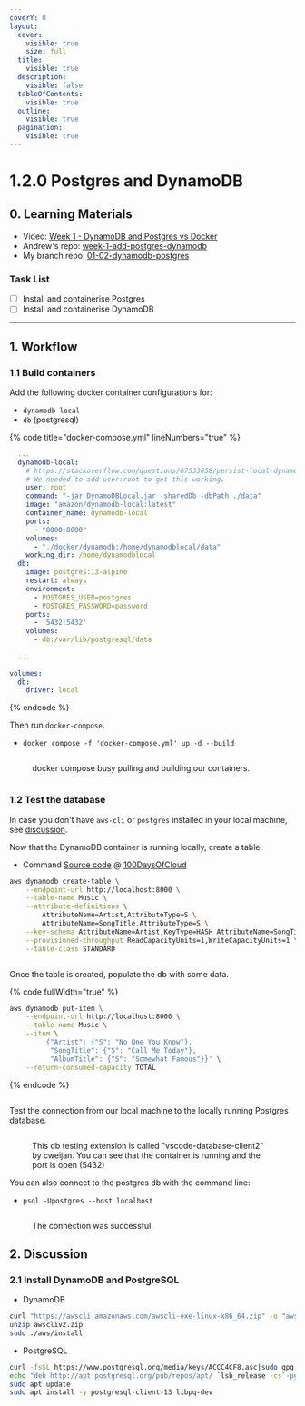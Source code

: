 ```yaml
---
coverY: 0
layout:
  cover:
    visible: true
    size: full
  title:
    visible: true
  description:
    visible: false
  tableOfContents:
    visible: true
  outline:
    visible: true
  pagination:
    visible: true
---
```


# 1.2.0 Postgres and DynamoDB

## **0. Learning Materials**

* Video: [Week 1 - DynamoDB and Postgres vs Docker](https://youtu.be/CbQNMaa6zTg?list=PLBfufR7vyJJ7k25byhRXJldB5AiwgNnWv)
* Andrew's repo: [week-1-add-postgres-dynamodb](https://github.com/omenking/aws-bootcamp-cruddur-2023/tree/week-1-add-postgres-dynamodb)
* My branch repo: [01-02-dynamodb-postgres](https://github.com/mariachiinajar/aws-bootcamp-cruddur-2023-again/tree/01-02-dynamodb-postgres)

### Task List

* [ ] Install and containerise Postgres
* [ ] Install and containerise DynamoDB

***

## 1. Workflow

### 1.1 Build containers

Add the following docker container configurations for:

* `dynamodb-local`
* `db` (postgresql)

{% code title="docker-compose.yml" lineNumbers="true" %}
```yaml
  ...
  dynamodb-local:
    # https://stackoverflow.com/questions/67533058/persist-local-dynamodb-data-in-volumes-lack-permission-unable-to-open-databa
    # We needed to add user:root to get this working.
    user: root
    command: "-jar DynamoDBLocal.jar -sharedDb -dbPath ./data"
    image: "amazon/dynamodb-local:latest"
    container_name: dynamodb-local
    ports:
      - "8000:8000"
    volumes:
      - "./docker/dynamodb:/home/dynamodblocal/data"
    working_dir: /home/dynamodblocal
  db:
    image: postgres:13-alpine
    restart: always
    environment:
      - POSTGRES_USER=postgres
      - POSTGRES_PASSWORD=password
    ports:
      - '5432:5432'
    volumes:
      - db:/var/lib/postgresql/data
  
  ...
  
volumes:
  db:
    driver: local
```
{% endcode %}

Then run `docker-compose`.

* `docker compose -f 'docker-compose.yml' up -d --build`

<div data-full-width="true">

<figure><img src="../.gitbook/assets/image (16) (1).png" alt=""><figcaption><p>docker compose busy pulling and building our containers. </p></figcaption></figure>

</div>

<figure><img src="../.gitbook/assets/image (17) (1).png" alt=""><figcaption></figcaption></figure>

### 1.2 Test the database

In case you don't have `aws-cli` or `postgres` installed in your local machine, see [discussion](1.2.0-postgres-and-dynamodb.md#2.1-install-dynamodb-and-postgresql).

Now that the DynamoDB container is running locally, create a table.&#x20;

* Command [Source code](https://github.com/100DaysOfCloud/challenge-dynamodb-local) @ [100DaysOfCloud](https://github.com/100DaysOfCloud)

```bash
aws dynamodb create-table \
    --endpoint-url http://localhost:8000 \
    --table-name Music \
    --attribute-definitions \
        AttributeName=Artist,AttributeType=S \
        AttributeName=SongTitle,AttributeType=S \
    --key-schema AttributeName=Artist,KeyType=HASH AttributeName=SongTitle,KeyType=RANGE \
    --provisioned-throughput ReadCapacityUnits=1,WriteCapacityUnits=1 \
    --table-class STANDARD
```

<figure><img src="../.gitbook/assets/image (18).png" alt=""><figcaption></figcaption></figure>

Once the table is created, populate the db with some data.&#x20;

{% code fullWidth="true" %}
```bash
aws dynamodb put-item \
    --endpoint-url http://localhost:8000 \
    --table-name Music \
    --item \
        '{"Artist": {"S": "No One You Know"}, 
          "SongTitle": {"S": "Call Me Today"}, 
          "AlbumTitle": {"S": "Somewhat Famous"}}' \
    --return-consumed-capacity TOTAL  
```
{% endcode %}

<figure><img src="../.gitbook/assets/image (19).png" alt=""><figcaption></figcaption></figure>

Test the connection from our local machine to the locally running Postgres database.

<div data-full-width="true">

<figure><img src="../.gitbook/assets/image (20).png" alt=""><figcaption><p>This db testing extension is called "vscode-database-client2" by cweijan. You can see that the container is running and the port is open (5432)</p></figcaption></figure>

</div>

You can also connect to the postgres db with the command line:

* `psql -Upostgres --host localhost`

<div data-full-width="true">

<figure><img src="../.gitbook/assets/image (21).png" alt=""><figcaption><p>The connection was successful.</p></figcaption></figure>

</div>

## 2. Discussion

### 2.1 Install DynamoDB and PostgreSQL

* DynamoDB

```bash
curl "https://awscli.amazonaws.com/awscli-exe-linux-x86_64.zip" -o "awscliv2.zip"
unzip awscliv2.zip
sudo ./aws/install
```

* PostgreSQL

```bash
curl -fsSL https://www.postgresql.org/media/keys/ACCC4CF8.asc|sudo gpg --dearmor -o /etc/apt/trusted.gpg.d/postgresql.gpg
echo "deb http://apt.postgresql.org/pub/repos/apt/ `lsb_release -cs`-pgdg main" |sudo tee  /etc/apt/sources.list.d/pgdg.list
sudo apt update
sudo apt install -y postgresql-client-13 libpq-dev
```
